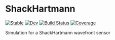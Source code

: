 # ShackHartmann

[![Stable](https://img.shields.io/badge/docs-stable-blue.svg)](https://asrono.github.io/ShackHartmann.jl/stable/)
[![Dev](https://img.shields.io/badge/docs-dev-blue.svg)](https://asrono.github.io/ShackHartmann.jl/dev/)
[![Build Status](https://github.com/asrono/ShackHartmann.jl/actions/workflows/CI.yml/badge.svg?branch=master)](https://github.com/asrono/ShackHartmann.jl/actions/workflows/CI.yml?query=branch%3Amaster)
[![Coverage](https://codecov.io/gh/asrono/ShackHartmann.jl/branch/master/graph/badge.svg)](https://codecov.io/gh/asrono/ShackHartmann.jl)

Simulation for a ShackHartmann wavefront sensor